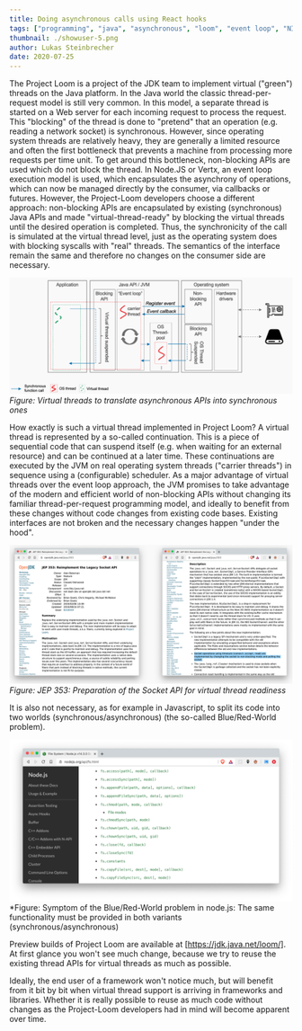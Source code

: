 ```yaml
---
title: Doing asynchronous calls using React hooks
tags: ["programming", "java", "asynchronous", "loom", "event loop", "NIO", "network"]
thumbnail: ./showuser-5.png
author: Lukas Steinbrecher
date: 2020-07-25
---
```


The Project Loom is a project of the JDK team to implement virtual ("green") threads on the Java platform.
In the Java world the classic thread-per-request model is still very common. In this model, a separate thread is started on a Web server for each incoming request to process the request. This "blocking" of the thread is done to "pretend" that an operation (e.g. reading a network socket) is synchronous. However, since operating system threads are relatively heavy, they are generally a limited resource and often the first bottleneck that prevents a machine from processing more requests per time unit.
To get around this bottleneck, non-blocking APIs are used which do not block the thread. In Node.JS or Vertx, an event loop execution model is used, which encapsulates the asynchrony of operations, which can now be managed directly by the consumer, via callbacks or futures. However, the Project-Loom developers choose a different approach: non-blocking APIs are encapsulated by existing (synchronous) Java APIs and made "virtual-thread-ready" by blocking the virtual threads until the desired operation is completed. Thus, the synchronicity of the call is simulated at the virtual thread level, just as the operating system does with blocking syscalls with "real" threads. The semantics of the interface remain the same and therefore no changes on the consumer side are necessary.

![Virtual threads to translate asynchronous APIs into synchronous ones](virtual-thread-synchron.png)
*Figure: Virtual threads to translate asynchronous APIs into synchronous ones*

How exactly is such a virtual thread implemented in Project Loom? A virtual thread is represented by a so-called continuation. This is a piece of sequential code that can suspend itself (e.g. when waiting for an external resource) and can be continued at a later time. These continuations are executed by the JVM on real operating system threads ("carrier threads") in sequence using a (configurable) scheduler.
As a major advantage of virtual threads over the event loop approach, the JVM promises to take advantage of the modern and efficient world of non-blocking APIs without changing its familiar thread-per-request programming model, and ideally to benefit from these changes without code changes from existing code bases. Existing interfaces are not broken and the necessary changes happen "under the hood".

![JEP 353: Preparation of the Socket API for virtual thread readiness](socket-api-ready.png)
*Figure: JEP 353: Preparation of the Socket API for virtual thread readiness*

It is also not necessary, as for example in Javascript, to split its code into two worlds (synchronous/asynchronous) (the so-called Blue/Red-World problem).

![Symptom of the Blue/Red-World problem in node.js: The same functionality must be provided in both variants (synchronous/asynchronous)](node.png)
*Figure: Symptom of the Blue/Red-World problem in node.js: The same functionality must be provided in both variants (synchronous/asynchronous)

Preview builds of Project Loom are available at [https://jdk.java.net/loom/]. At first glance you won't see much change, because we try to reuse the existing thread APIs for virtual threads as much as possible.

Ideally, the end user of a framework won't notice much, but will benefit from it bit by bit when virtual thread support is arriving in frameworks and libraries. Whether it is really possible to reuse as much code without changes as the Project-Loom developers had in mind will become apparent over time.



